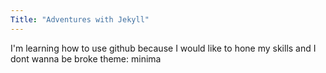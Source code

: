 ```yaml
---
Title: "Adventures with Jekyll"
---
```


I'm learning how to use github because I would like to hone my skills and I dont wanna be broke
theme: minima
